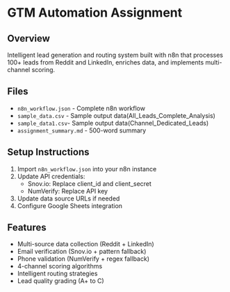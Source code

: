 # GTM Automation Assignment

## Overview
Intelligent lead generation and routing system built with n8n that processes 100+ leads from Reddit and LinkedIn, enriches data, and implements multi-channel scoring.

## Files
- `n8n_workflow.json` - Complete n8n workflow
- `sample_data.csv` - Sample output data(All_Leads_Complete_Analysis)
- `sample_data1.csv`- Sample output data(Channel_Dedicated_Leads)
- `assignment_summary.md` - 500-word summary

## Setup Instructions
1. Import `n8n_workflow.json` into your n8n instance
2. Update API credentials:
   - Snov.io: Replace client_id and client_secret
   - NumVerify: Replace API key
3. Update data source URLs if needed
4. Configure Google Sheets integration

## Features
- Multi-source data collection (Reddit + LinkedIn)
- Email verification (Snov.io + pattern fallback)
- Phone validation (NumVerify + regex fallback)  
- 4-channel scoring algorithms
- Intelligent routing strategies
- Lead quality grading (A+ to C)
